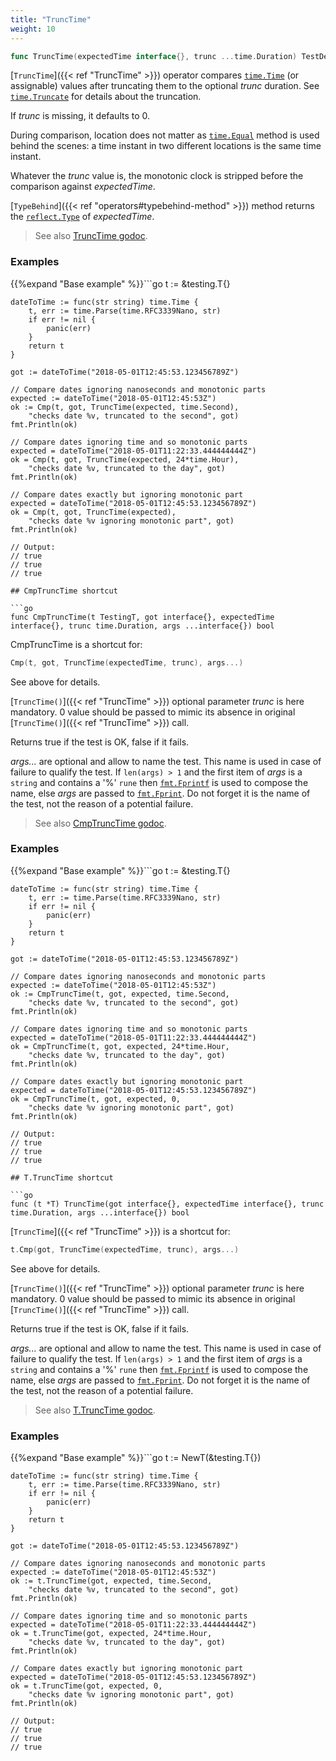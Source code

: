 ```yaml
---
title: "TruncTime"
weight: 10
---
```


```go
func TruncTime(expectedTime interface{}, trunc ...time.Duration) TestDeep
```

[`TruncTime`]({{< ref "TruncTime" >}}) operator compares [`time.Time`](https://golang.org/pkg/time/#Time) (or assignable) values after
truncating them to the optional *trunc* duration. See [`time.Truncate`](https://golang.org/pkg/time/#Truncate)
for details about the truncation.

If *trunc* is missing, it defaults to 0.

During comparison, location does not matter as [`time.Equal`](https://golang.org/pkg/time/#Equal) method is
used behind the scenes: a time instant in two different locations
is the same time instant.

Whatever the *trunc* value is, the monotonic clock is stripped
before the comparison against *expectedTime*.

[`TypeBehind`]({{< ref "operators#typebehind-method" >}}) method returns the [`reflect.Type`](https://golang.org/pkg/reflect/#Type) of *expectedTime*.


> See also [<i class='fas fa-book'></i> TruncTime godoc](https://godoc.org/github.com/maxatome/go-testdeep#TruncTime).

### Examples

{{%expand "Base example" %}}```go
	t := &testing.T{}

	dateToTime := func(str string) time.Time {
		t, err := time.Parse(time.RFC3339Nano, str)
		if err != nil {
			panic(err)
		}
		return t
	}

	got := dateToTime("2018-05-01T12:45:53.123456789Z")

	// Compare dates ignoring nanoseconds and monotonic parts
	expected := dateToTime("2018-05-01T12:45:53Z")
	ok := Cmp(t, got, TruncTime(expected, time.Second),
		"checks date %v, truncated to the second", got)
	fmt.Println(ok)

	// Compare dates ignoring time and so monotonic parts
	expected = dateToTime("2018-05-01T11:22:33.444444444Z")
	ok = Cmp(t, got, TruncTime(expected, 24*time.Hour),
		"checks date %v, truncated to the day", got)
	fmt.Println(ok)

	// Compare dates exactly but ignoring monotonic part
	expected = dateToTime("2018-05-01T12:45:53.123456789Z")
	ok = Cmp(t, got, TruncTime(expected),
		"checks date %v ignoring monotonic part", got)
	fmt.Println(ok)

	// Output:
	// true
	// true
	// true

```{{% /expand%}}
## CmpTruncTime shortcut

```go
func CmpTruncTime(t TestingT, got interface{}, expectedTime interface{}, trunc time.Duration, args ...interface{}) bool
```

CmpTruncTime is a shortcut for:

```go
Cmp(t, got, TruncTime(expectedTime, trunc), args...)
```

See above for details.

[`TruncTime()`]({{< ref "TruncTime" >}}) optional parameter *trunc* is here mandatory.
0 value should be passed to mimic its absence in
original [`TruncTime()`]({{< ref "TruncTime" >}}) call.

Returns true if the test is OK, false if it fails.

*args...* are optional and allow to name the test. This name is
used in case of failure to qualify the test. If `len(args) > 1` and
the first item of *args* is a `string` and contains a '%' `rune` then
[`fmt.Fprintf`](https://golang.org/pkg/fmt/#Fprintf) is used to compose the name, else *args* are passed to
[`fmt.Fprint`](https://golang.org/pkg/fmt/#Fprint). Do not forget it is the name of the test, not the
reason of a potential failure.


> See also [<i class='fas fa-book'></i> CmpTruncTime godoc](https://godoc.org/github.com/maxatome/go-testdeep#CmpTruncTime).

### Examples

{{%expand "Base example" %}}```go
	t := &testing.T{}

	dateToTime := func(str string) time.Time {
		t, err := time.Parse(time.RFC3339Nano, str)
		if err != nil {
			panic(err)
		}
		return t
	}

	got := dateToTime("2018-05-01T12:45:53.123456789Z")

	// Compare dates ignoring nanoseconds and monotonic parts
	expected := dateToTime("2018-05-01T12:45:53Z")
	ok := CmpTruncTime(t, got, expected, time.Second,
		"checks date %v, truncated to the second", got)
	fmt.Println(ok)

	// Compare dates ignoring time and so monotonic parts
	expected = dateToTime("2018-05-01T11:22:33.444444444Z")
	ok = CmpTruncTime(t, got, expected, 24*time.Hour,
		"checks date %v, truncated to the day", got)
	fmt.Println(ok)

	// Compare dates exactly but ignoring monotonic part
	expected = dateToTime("2018-05-01T12:45:53.123456789Z")
	ok = CmpTruncTime(t, got, expected, 0,
		"checks date %v ignoring monotonic part", got)
	fmt.Println(ok)

	// Output:
	// true
	// true
	// true

```{{% /expand%}}
## T.TruncTime shortcut

```go
func (t *T) TruncTime(got interface{}, expectedTime interface{}, trunc time.Duration, args ...interface{}) bool
```

[`TruncTime`]({{< ref "TruncTime" >}}) is a shortcut for:

```go
t.Cmp(got, TruncTime(expectedTime, trunc), args...)
```

See above for details.

[`TruncTime()`]({{< ref "TruncTime" >}}) optional parameter *trunc* is here mandatory.
0 value should be passed to mimic its absence in
original [`TruncTime()`]({{< ref "TruncTime" >}}) call.

Returns true if the test is OK, false if it fails.

*args...* are optional and allow to name the test. This name is
used in case of failure to qualify the test. If `len(args) > 1` and
the first item of *args* is a `string` and contains a '%' `rune` then
[`fmt.Fprintf`](https://golang.org/pkg/fmt/#Fprintf) is used to compose the name, else *args* are passed to
[`fmt.Fprint`](https://golang.org/pkg/fmt/#Fprint). Do not forget it is the name of the test, not the
reason of a potential failure.


> See also [<i class='fas fa-book'></i> T.TruncTime godoc](https://godoc.org/github.com/maxatome/go-testdeep#T.TruncTime).

### Examples

{{%expand "Base example" %}}```go
	t := NewT(&testing.T{})

	dateToTime := func(str string) time.Time {
		t, err := time.Parse(time.RFC3339Nano, str)
		if err != nil {
			panic(err)
		}
		return t
	}

	got := dateToTime("2018-05-01T12:45:53.123456789Z")

	// Compare dates ignoring nanoseconds and monotonic parts
	expected := dateToTime("2018-05-01T12:45:53Z")
	ok := t.TruncTime(got, expected, time.Second,
		"checks date %v, truncated to the second", got)
	fmt.Println(ok)

	// Compare dates ignoring time and so monotonic parts
	expected = dateToTime("2018-05-01T11:22:33.444444444Z")
	ok = t.TruncTime(got, expected, 24*time.Hour,
		"checks date %v, truncated to the day", got)
	fmt.Println(ok)

	// Compare dates exactly but ignoring monotonic part
	expected = dateToTime("2018-05-01T12:45:53.123456789Z")
	ok = t.TruncTime(got, expected, 0,
		"checks date %v ignoring monotonic part", got)
	fmt.Println(ok)

	// Output:
	// true
	// true
	// true

```{{% /expand%}}
